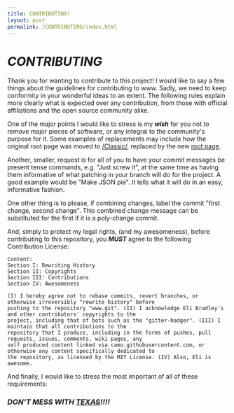 ```yaml
---
title: CONTRIBUTING!
layout: post
permalink: /CONTRIBUTING/index.html
---
```


# _**CONTRIBUTING**_
Thank you for wanting to contribute to this project! I would like to say a few things about the guidelines for contributing to www. Sadly, we need to keep conformity in your wonderful ideas to an extent. The following rules explain more clearly what is expected over any contribution, from those with official affiliations and the open source community alike.

One of the major points I would like to stress is my _**wish**_ for you not to remove major pieces of software, or any integral to the community's purpose for it. Some examples of replacements may include how the original root page was moved to [/Classic/](http://github.ethertyper.com/Classic/), replaced by the new [root page](http://github.ethertyper.com/).

Another, smaller, request is for all of you to have your commit messages be present tense commands, e.g. "Just screw it", at the same time as having them informative of what patching in your branch will do for the project. A good example would be "Make JSON pie". It tells what it will do in an easy, informative fashion.

One other thing is to please, if combining changes, label the commit "first change, second change". This combined change message can be substituted for the first if it is a poly-change commit.

And, simply to protect my legal rights, (and my awesomeness), before contributing to this repository, you _**MUST**_ agree to the following Contribution License:

```
Content:
Section I: Rewriting History
Section II: Copyrights
Section III: Contributions
Section IV: Awesomeness

(I) I hereby agree not to rebase commits, revert branches, or otherwise irreversibly "rewrite history" before
pushing to the repository "www.git". (II) I acknowledge Eli Bradley's and other contributors' copyrights to the
project, including that of bots such as the "gitter-badger". (III) I maintain that all contributions to the
repository that I produce, including in the forms of pushes, pull requests, issues, comments, wiki pages, any
self produced content linked via camo.githubusercontent.com, or otherwise any content specifically dedicated to
the repository, as licensed by the MIT License. (IV) Also, Eli is awesome.
```

And finally, I would like to stress the most important of all of these requirements:

### _**DON'T MESS WITH [TEXAS](TEXAS.geojson)!!!!**_

<div>
<script src="https://embed.github.com/view/geojson/ethertyper/www/gh-pages/TEXAS.geojson" />
</div>
